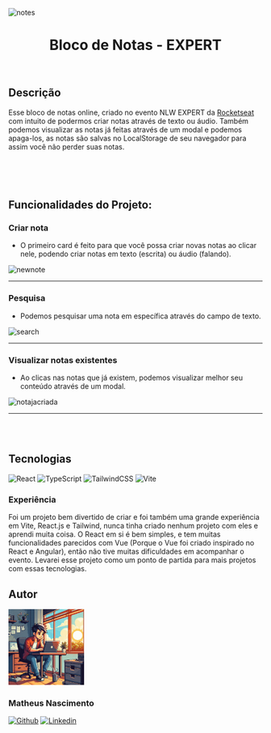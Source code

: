 ![notes](https://github.com/matheusn3silva/notes-expert/assets/99728809/585c04f9-2a3c-45fe-a62e-e2fcc17d3de9)

<h1 align="center">Bloco de Notas - EXPERT</h1>

<br/>

## Descrição

Esse bloco de notas online, criado no evento NLW EXPERT da <a href="https://www.rocketseat.com.br/">Rocketseat</a> com intuito de podermos criar notas através de texto ou áudio. Também podemos visualizar as notas já feitas através de um modal e podemos apaga-los, as notas são salvas no LocalStorage de seu navegador para assim você não perder suas notas.

<br/>
<br/>
<br/>


## Funcionalidades do Projeto:

### Criar nota

- O primeiro card é feito para que você possa criar novas notas ao clicar nele, podendo criar notas em texto (escrita) ou áudio (falando).

![newnote](https://github.com/matheusn3silva/notes-expert/assets/99728809/4a06d343-8a58-459d-8939-014382da1e61)

<hr/>

### Pesquisa

- Podemos pesquisar uma nota em específica através do campo de texto.

![search](https://github.com/matheusn3silva/notes-expert/assets/99728809/4a9246d3-c3b6-466e-a25e-b7090971b405)

<hr/>

### Visualizar notas existentes

- Ao clicas nas notas que já existem, podemos visualizar melhor seu conteúdo através de um modal.

![notajacriada](https://github.com/matheusn3silva/notes-expert/assets/99728809/9bbe4a63-38aa-429a-b8a3-fc3f5e6c9f2e)

<hr/>
<br/>
<br/>

## Tecnologias

![React](https://img.shields.io/badge/react-%2320232a.svg?style=for-the-badge&logo=react&logoColor=%2361DAFB)
![TypeScript](https://img.shields.io/badge/typescript-%23007ACC.svg?style=for-the-badge&logo=typescript&logoColor=white)
![TailwindCSS](https://img.shields.io/badge/tailwindcss-%2338B2AC.svg?style=for-the-badge&logo=tailwind-css&logoColor=white)
![Vite](https://img.shields.io/badge/vite-%23646CFF.svg?style=for-the-badge&logo=vite&logoColor=white)


### Experiência

Foi um projeto bem divertido de criar e foi também uma grande experiência em Vite, React.js e Tailwind, nunca tinha criado nenhum projeto com eles e aprendi muita coisa. O React em si é bem simples, e tem muitas funcionalidades parecidos com Vue (Porque o Vue foi criado inspirado no React e Angular), então não tive muitas dificuldades em acompanhar o evento. Levarei esse projeto como um ponto de partida para mais projetos com essas tecnologias.

## Autor
<img width="150px" height="150px" src="./src/assets/images/foto.jpeg" />

<h3>Matheus Nascimento</h3>

<a href="https://github.com/matheusn3silva">![Github](https://img.shields.io/badge/GitHub-100000?style=for-the-badge&logo=github&logoColor=white)</a>
<a href="https://www.linkedin.com/in/matheusnsilva/">![Linkedin](https://img.shields.io/badge/LinkedIn-0077B5?style=for-the-badge&logo=linkedin&logoColor=white)</a>
